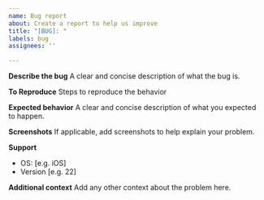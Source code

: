 ```yaml
---
name: Bug report
about: Create a report to help us improve
title: "[BUG]: "
labels: bug
assignees: ''

---
```


**Describe the bug**
A clear and concise description of what the bug is.

**To Reproduce**
Steps to reproduce the behavior

**Expected behavior**
A clear and concise description of what you expected to happen.

**Screenshots**
If applicable, add screenshots to help explain your problem.

**Support**
 - OS: [e.g. iOS]
 - Version [e.g. 22]

**Additional context**
Add any other context about the problem here.
